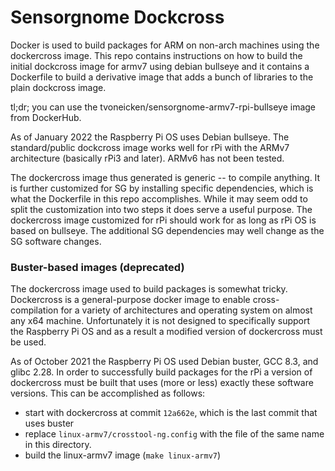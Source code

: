 # Sensorgnome Dockcross

Docker is used to build packages for ARM on non-arch machines using the dockercross image.
This repo contains instructions on how to build the initial dockcross image for armv7 using
debian bullseye and it contains a Dockerfile to build a derivative image that adds a bunch of
libraries to the plain dockcross image.

tl;dr; you can use the tvoneicken/sensorgnome-armv7-rpi-bullseye image from DockerHub.

As of January 2022 the Raspberry Pi OS uses Debian bullseye. The standard/public dockcross image
works well for rPi with the ARMv7 architecture (basically rPi3 and later). ARMv6 has not been tested.

The dockercross image thus generated is generic -- to compile anything.
It is further customized for SG by installing specific dependencies, which is what the Dockerfile
in this repo accomplishes.
While it may seem odd to split the customization into two steps it does serve a useful
purpose. The dockercross image customized for rPi should work for as long as rPi OS is based
on bullseye. The additional SG dependencies may well change as the SG software changes.

### Buster-based images (deprecated)

The dockercross image used to build packages is somewhat tricky.
Dockercross is a general-purpose docker image to enable cross-compilation for a variety of architectures
and operating system on almost any x64 machine. Unfortunately it is not designed to specifically
support the Raspberry Pi OS and as a result a modified version of dockercross must be used.

As of October 2021 the Raspberry Pi OS used Debian buster, GCC 8.3, and glibc 2.28.
In order to successfully build packages for the rPi a version of dockercross must be built that
uses (more or less) exactly these software versions. This can be accomplished as follows:
- start with dockercross at commit `12a662e`, which is the last commit that uses buster
- replace `linux-armv7/crosstool-ng.config` with the file of the same name in this directory.
- build the linux-armv7 image (`make linux-armv7`)

